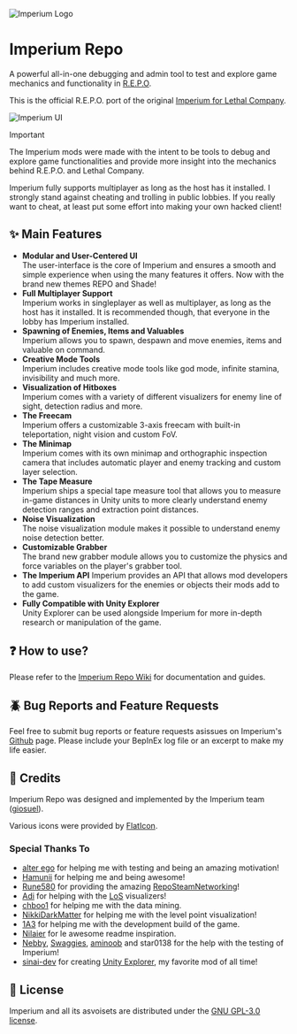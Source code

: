 ![Imperium Logo](https://raw.githubusercontent.com/giosuel/imperium-repo/refs/heads/main/assets/imperium-repo_full_alpha.png)

# Imperium Repo

A powerful all-in-one debugging and admin tool to test and explore game mechanics and functionality in [R.E.P.O](https://store.steampowered.com/app/3241660/REPO/).

This is the official R.E.P.O. port of the original [Imperium for Lethal Company](https://github.com/giosuel/imperium).

![Imperium UI](https://raw.githubusercontent.com/giosuel/imperium-repo/refs/heads/main/assets/screenshots/imperium.png)

> [!IMPORTANT]
> The Imperium mods were made with the intent to be tools to debug and explore game functionalities and provide more insight into the mechanics behind R.E.P.O. and Lethal Company.
>
> Imperium fully supports multiplayer as long as the host has it installed. I strongly stand against cheating and trolling in public lobbies. If you really want to cheat, at least put some effort into making your own hacked client!

## ✨ Main Features

* **Modular and User-Centered UI**  
    The user-interface is the core of Imperium and ensures a smooth and simple experience when using the many features it offers. Now with the brand new themes REPO and Shade!
* **Full Multiplayer Support**  
    Imperium works in singleplayer as well as multiplayer, as long as the host has it installed. It is recommended though, that everyone in the lobby has Imperium installed.
* **Spawning of Enemies, Items and Valuables**  
    Imperium allows you to spawn, despawn and move enemies, items and valuable on command.
* **Creative Mode Tools**  
    Imperium includes creative mode tools like god mode, infinite stamina, invisibility and much more.
* **Visualization of Hitboxes**  
    Imperium comes with a variety of different visualizers for enemy line of sight, detection radius and more.
* **The Freecam**  
    Imperium offers a customizable 3-axis freecam with built-in teleportation, night vision and custom FoV.
* **The Minimap**  
    Imperium comes with its own minimap and orthographic inspection camera that includes automatic player and enemy tracking and custom layer selection.
* **The Tape Measure**  
    Imperium ships a special tape measure tool that allows you to measure in-game distances in Unity units to more clearly understand enemy detection ranges and extraction point distances.
* **Noise Visualization**  
    The noise visualization module makes it possible to understand enemy noise detection better.
* **Customizable Grabber**  
    The brand new grabber module allows you to customize the physics and force variables on the player's grabber tool.
* **The Imperium API**
    Imperium provides an API that allows mod developers to add custom visualizers for the enemies or objects their mods add to the game.
* **Fully Compatible with Unity Explorer**  
    Unity Explorer can be used alongside Imperium for more in-depth research or manipulation of the game.

## ❓ How to use?

Please refer to the [Imperium Repo Wiki](https://giosuel.github.io/imperium-repo/) for documentation and guides.

## 🪲 Bug Reports and Feature Requests

Feel free to submit bug reports or feature requests asissues on Imperium's [Github](https://github.com/giosuel/imperium-repo/issues) page. Please include your BepInEx log file or an excerpt to make my life easier.

## 🙏 Credits

Imperium Repo was designed and implemented by the Imperium team ([giosuel](https://github.com/giosuel)).

Various icons were provided by [FlatIcon](https://www.flaticon.com/).

### Special Thanks To

- [alter ego](https://www.youtube.com/@alteregosocial) for helping me with testing and being an amazing motivation!
- [Hamunii](https://github.com/hamunii) for helping me and being awesome!
- [Rune580](https://github.com/Rune580) for providing the amazing [RepoSteamNetworking](https://github.com/Rune580/RepoSteamNetworking)!
- [Adi](https://thunderstore.io/c/lethal-company/p/AdiBTW/) for helping with the [LoS](https://github.com/AdalynBlack/LC-EnemyDebug) visualizers!
- [chboo1](https://github.com/chboo1-chickadoo) for helping me with the data mining.
- [NikkiDarkMatter](https://www.youtube.com/@NikkiDarkMatter) for helping me with the level point visualization!
- [1A3](https://github.com/1A3Dev) for helping me with the development build of the game.
- [Nilaier](https://github.com/NilaierMusic) for le awesome readme inspiration.
- [Nebby](https://github.com/nebulaetrix), [Swaggies](https://thunderstore.io/c/lethal-company/p/Swaggies), [aminoob](https://thunderstore.io/c/lethal-company/p/aminoob/) and star0138 for the help with the testing of Imperium!
- [sinai-dev](https://github.com/sinai-dev) for creating [Unity Explorer](https://github.com/sinai-dev/UnityExplorer), my favorite mod of all time!

## 📜 License

Imperium and all its asvoisets are distributed under the [GNU GPL-3.0 license](https://www.gnu.org/licenses/gpl-3.0.en.html).
